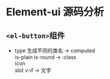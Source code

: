 # Element-ui 源码分析  

## `<el-button>`组件  
- type 生成不同的类名 -> computed  
  is-plain is-round -> :class  
  icon  
  slot v-if -> 文字  